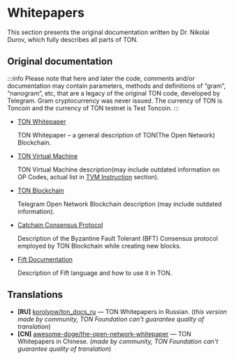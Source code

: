# Whitepapers

This section presents the original documentation written by Dr. Nikolai Durov, which fully describes all parts of TON.

## Original documentation

:::info
Please note that here and later the code, comments and/or documentation may contain parameters, methods and definitions of “gram”, “nanogram”, etc, that are a legacy of the original TON code, developed by Telegram. Gram cryptocurrency was never issued. The currency of TON is Toncoin and the currency of TON testnet is Test Toncoin.
:::

* [TON Whitepaper](https://docs.ton.org/ton.pdf)

  TON Whitepaper – a general description of TON(The Open Network) Blockchain.

* [TON Virtual Machine](https://docs.ton.org/tvm.pdf)

  TON Virtual Machine description(may include outdated information on OP Codes, actual list in [TVM Instruction](https://docs.ton.org/learn/tvm-instructions/tvm-overview) section).

* [TON Blockchain](https://docs.ton.org/tblkch.pdf)

  Telegram Open Network Blockchain description (may include outdated information).

* [Catchain Consensus Protocol](https://docs.ton.org/catchain.pdf)

  Description of the Byzantine Fault Tolerant (BFT) Consensus protocol employed by TON Blockchain while creating new blocks.
  
* [Fift Documentation](https://docs.ton.org/fiftbase.pdf)

  Description of Fift language and how to use it in TON.

## Translations

* **\[RU]** [korolyow/ton_docs_ru](https://github.com/Korolyow/TON_docs_ru) — TON Whitepapers in Russian. (_this version made by community, TON Foundation can't guarantee quality of translation_)
* **\[CN]** [awesome-doge/the-open-network-whitepaper](https://github.com/awesome-doge/TON_Paper/blob/main/zh_ton.pdf) — TON Whitepapers in Chinese. (_made by community, TON Foundation can't guarantee quality of translation_)
